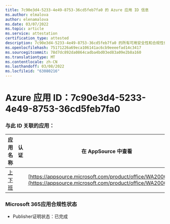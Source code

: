 ```yaml
---
title: 7c90e3d4-5233-4e49-8753-36cd5feb7fa0 的 Azure 应用 ID 信息
ms.author: elmalova
author: elenamalova
ms.date: 03/07/2022
ms.topic: article
ms.service: attestation
certification_type: attested
description: 7c90e3d4-5233-4e49-8753-36cd5feb7fa0 的所有可用安全性和合规性信息。
ms.openlocfilehash: 75171226a69eca106141ac6cb9eeeefad14c3417
ms.sourcegitcommit: 78d7dc892da0864cadba4bd03ed83a09e2b8a160
ms.translationtype: MT
ms.contentlocale: zh-CN
ms.lasthandoff: 03/08/2022
ms.locfileid: "63080216"
---
```

# <a name="azure-app-id-7c90e3d4-5233-4e49-8753-36cd5feb7fa0"></a>Azure 应用 ID：7c90e3d4-5233-4e49-8753-36cd5feb7fa0


### <a name="apps-associated-with-this-id"></a>与此 ID 关联的应用：
| **应用名称** | **认证** | **在 AppSource 中查看** |
|--------------|---------------|-----------------------|
| [上下班](https://docs.microsoft.com/microsoft-365-app-certification/forward/WA200003325) |  | [https://appsource.microsoft.com/product/office/WA200003325](https://appsource.microsoft.com/product/office/WA200003325) |

### <a name="microsoft-365-app-compliance-status"></a>Microsoft 365应用合规性状态
- Publisher证明状态：已完成
